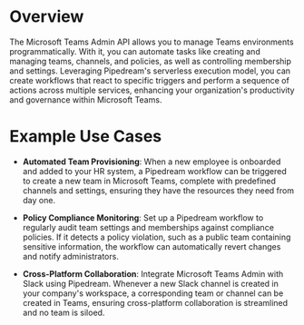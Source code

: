 # Overview

The Microsoft Teams Admin API allows you to manage Teams environments programmatically. With it, you can automate tasks like creating and managing teams, channels, and policies, as well as controlling membership and settings. Leveraging Pipedream's serverless execution model, you can create workflows that react to specific triggers and perform a sequence of actions across multiple services, enhancing your organization's productivity and governance within Microsoft Teams.

# Example Use Cases

- **Automated Team Provisioning**: When a new employee is onboarded and added to your HR system, a Pipedream workflow can be triggered to create a new team in Microsoft Teams, complete with predefined channels and settings, ensuring they have the resources they need from day one.

- **Policy Compliance Monitoring**: Set up a Pipedream workflow to regularly audit team settings and memberships against compliance policies. If it detects a policy violation, such as a public team containing sensitive information, the workflow can automatically revert changes and notify administrators.

- **Cross-Platform Collaboration**: Integrate Microsoft Teams Admin with Slack using Pipedream. Whenever a new Slack channel is created in your company's workspace, a corresponding team or channel can be created in Teams, ensuring cross-platform collaboration is streamlined and no team is siloed.
